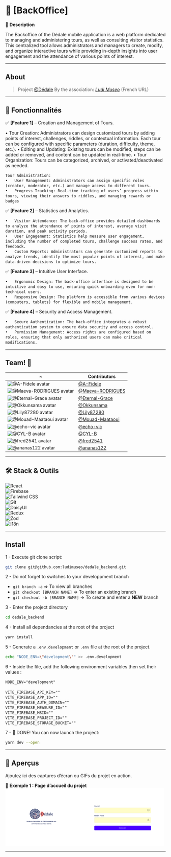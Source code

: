 # 🚀 [BackOffice]

📝 **Description**

The Backoffice of the Dédale mobile application is a web platform dedicated to
managing and administering tours, as well as consulting visitor statistics. This
centralized tool allows administrators and managers to create, modify, and
organize interactive tours while providing in-depth insights into user
engagement and the attendance of various points of interest.

---

## About

> Project [@Dédale][UrlPj] By the association:
> [_Ludi Museo_](https://www.ludimuseo.fr/lassociation/) (French URL)

[UrlPj]: https://github.com/ludimuseo/dedale_backend/

---

## 🎯 Fonctionnalités

✅ **[Feature 1]** – Creation and Management of Tours.

• Tour Creation: Administrators can design customized tours by adding points of
interest, challenges, riddles, or contextual information. Each tour can be
configured with specific parameters (duration, difficulty, theme, etc.). •
Editing and Updating: Existing tours can be modified, steps can be added or
removed, and content can be updated in real-time. • Tour Organization: Tours can
be categorized, archived, or activated/deactivated as needed.

    Tour Administration:
    •	User Management: Administrators can assign specific roles (creator, moderator, etc.) and manage access to different tours.
    •	Progress Tracking: Real-time tracking of users’ progress within tours, viewing their answers to riddles, and managing rewards or badges

✅ **[Feature 2]** – Statistics and Analytics.

    •	Visitor Attendance: The back-office provides detailed dashboards to analyze the attendance of points of interest, average visit duration, and peak activity periods.
    •	User Engagement: Statistics help measure user engagement, including the number of completed tours, challenge success rates, and feedback.
    •	Custom Reports: Administrators can generate customized reports to analyze trends, identify the most popular points of interest, and make data-driven decisions to optimize tours.

✅ **[Feature 3]** – Intuitive User Interface.

    •	Ergonomic Design: The back-office interface is designed to be intuitive and easy to use, ensuring quick onboarding even for non-technical users.
    •	Responsive Design: The platform is accessible from various devices (computers, tablets) for flexible and mobile management.

✅ **[Feature 4]** – Security and Access Management.

    •	Secure Authentication: The back-office integrates a robust authentication system to ensure data security and access control.
    •	Permission Management: Access rights are configured based on roles, ensuring that only authorized users can make critical modifications.

---

## Team! 🥇

| ~                                                                                                            | Contributors               |
| ------------------------------------------------------------------------------------------------------------ | -------------------------- |
| <img src="https://avatars.githubusercontent.com/u/128374528?v=4" width="50" alt="@A-Fidele avatar" />        | [@A-Fidele][User01]        |
| <img src="https://avatars.githubusercontent.com/u/167294285?v=4" width="50" alt="@Maeva-RODRIGUES avatar" /> | [@Maeva-RODRIGUES][User02] |
| <img src="https://avatars.githubusercontent.com/u/91600327?v=4" width="50" alt="@Eternal-Grace avatar" />    | [@Eternal-Grace][User03]   |
| <img src="https://avatars.githubusercontent.com/u/13797688?v=4" width="50" alt="@Okkunsama avatar" />        | [@Okkunsama][User04]       |
| <img src="https://avatars.githubusercontent.com/u/128263899?v=4" width="50" alt="@Lily87280 avatar" />       | [@Lily87280][User05]       |
| <img src="https://avatars.githubusercontent.com/u/151648856?v=4" width="50" alt="@Mouad-Maataoui avatar" />  | [@Mouad-Maataoui][User06]  |
| <img src="https://avatars.githubusercontent.com/u/18648482?v=4" width="50" alt="@echo-vic avatar" />         | [@echo-vic][User07]        |
| <img src="https://avatars.githubusercontent.com/u/88055801?v=4" width="50" alt="@CYL-B avatar" />            | [@CYL-B][User08]           |
| <img src="https://avatars.githubusercontent.com/u/3463006?v=4" width="50" alt="@fred2541 avatar" />          | [@fred2541][User09]        |
| <img src="https://avatars.githubusercontent.com/u/122387449?v=4" width="50" alt="@ananas122 avatar" />       | [@ananas122][User10]       |

[User01]: https://github.com/A-Fidele/
[User02]: https://github.com/Maeva-RODRIGUES/
[User03]: https://github.com/Eternal-Grace/
[User04]: https://github.com/okkunsama/
[User05]: https://github.com/Lily87280/
[User06]: https://github.com/Mouad-Maataoui/
[User07]: https://github.com/echo-vic/
[User08]: https://github.com/CYL-B/
[User09]: https://github.com/fred2541/
[User10]: https://github.com/ananas122/

---

## 🛠️ Stack & Outils

![React](https://img.shields.io/badge/-React-61DAFB?logo=react&logoColor=white&style=flat)  
![Firebase](https://img.shields.io/badge/-Firebase-FFCA28?logo=firebase&logoColor=white&style=flat)  
![Tailwind CSS](https://img.shields.io/badge/-TailwindCSS-38B2AC?logo=tailwind-css&logoColor=white&style=flat)  
![Git](https://img.shields.io/badge/-Git-F05032?logo=git&logoColor=white&style=flat)  
![DaisyUI](https://img.shields.io/badge/-DaisyUI-5A0EF8?logo=daisyui&logoColor=white&style=flat)  
![Redux](https://img.shields.io/badge/-Redux-764ABC?logo=redux&logoColor=white&style=flat)  
![Zod](https://img.shields.io/badge/-Zod-1E90FF?logo=zod&logoColor=white&style=flat)  
![i18n](https://img.shields.io/badge/-i18n-FFD700?logo=i18n&logoColor=white&style=flat)


---

## Install

1 - Execute git clone script:

```bash
git clone git@github.com:ludimuseo/dedale_backend.git
```

2 - Do not forget to switches to your developpment branch

- `git branch -a` => To view all branches
- `git checkout [BRANCH NAME]` => To enter an existing branch
- `git checkout -b [BRANCH NAME]` => To create and enter a **NEW** branch

3 - Enter the project directory

```bash
cd dedale_backend
```

4 - Install all dependancies at the root of the project

```bash
yarn install
```

5 - Generate a `.env.development` or `.env` file at the root of the project.

```bash
echo "NODE_ENV=\"development\"" >> .env.development
```

6 - Inside the file, add the following environment variables then set their
values :

```env
NODE_ENV="development"

VITE_FIREBASE_API_KEY=""
VITE_FIREBASE_APP_ID=""
VITE_FIREBASE_AUTH_DOMAIN=""
VITE_FIREBASE_MEASURE_ID=""
VITE_FIREBASE_MSID=""
VITE_FIREBASE_PROJECT_ID=""
VITE_FIREBASE_STORAGE_BUCKET=""
```

7 - 🎉 DONE! You can now launch the project:

```bash
yarn dev --open
```

---

## 📸 Aperçus

Ajoutez ici des captures d’écran ou GIFs du projet en action.

📌 **Exemple 1 : Page d’accueil du projet**  
<img src="./src/assets/imgs/BackOffice Dedale.png" alt="dedale" width="500" height="180"/>

---
